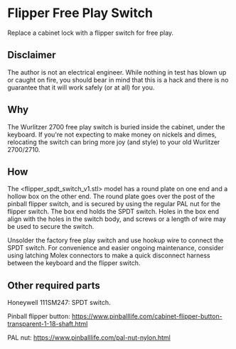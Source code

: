 # Flipper Free Play Switch 

Replace a cabinet lock with a flipper switch for free play.

## Disclaimer

The author is not an electrical engineer. While nothing in test has blown up or caught on fire, you should bear in mind that this is a hack and there is no guarantee that it will work safely (or at all) for you.

## Why

The Wurlitzer 2700 free play switch is buried inside the cabinet, under the keyboard. If you're not expecting to make money on nickels and dimes, relocating the switch can bring more joy (and style) to your old Wurlitzer 2700/2710.

## How

The <flipper_spdt_switch_v1.stl> model has a round plate on one end and a hollow box on the other end. The round plate goes over the post of the pinball flipper switch, and is secured by using the regular PAL nut for the flipper switch. The box end holds the SPDT switch. Holes in the box end align with the holes in the switch body, and screws or a length of wire may be used to secure the switch.

Unsolder the factory free play switch and use hookup wire to connect the SPDT switch. For convenience and easier ongoing maintenance, consider using latching Molex connectors to make a quick disconnect harness between the keyboard and the flipper switch.

## Other required parts

Honeywell 111SM247: SPDT switch.

Pinball flipper button: https://www.pinballlife.com/cabinet-flipper-button-transparent-1-18-shaft.html

PAL nut: https://www.pinballlife.com/pal-nut-nylon.html
